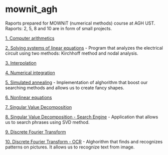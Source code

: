 # mownit_agh
Raports prepared for MOWNiT (numerical methods) course at AGH UST. Raports: 2, 5, 8 and 10 are in form of small projects.

[1. Computer arithmetics](https://github.com/peep-hole/mownit-agh/tree/main/lab1)

[2. Solving systems of linear equations](https://github.com/peep-hole/mownit-agh/tree/main/lab2) - Program that analyzes the electrical circuit using two methods: Kirchhoff method and nodal analysis.

[3. Interpolation](https://github.com/peep-hole/mownit-agh/tree/main/lab3)


[4. Numerical integration](https://github.com/peep-hole/mownit-agh/tree/main/lab4)

[5. Simulated annealing](https://github.com/peep-hole/mownit-agh/tree/main/lab5) - Implementation of alghorithm that boost our searching methods and allows us to create fancy shapes.

[6. Nonlinear equations](https://github.com/peep-hole/mownit-agh/tree/main/lab6)

[7. Singular Value Decomposition](https://github.com/peep-hole/mownit-agh/tree/main/lab7)

[8. Singular Value Decomposition - Search Engine](https://github.com/peep-hole/mownit-agh/tree/main/lab8) - Application that allows us to search phrases using SVD method.

[9. Discrete Fourier Transform](https://github.com/peep-hole/mownit-agh/tree/main/lab9)


[10. Discrete Fourier Transform - OCR](https://github.com/peep-hole/mownit-agh/tree/main/lab10) - Alghorithm that finds and recognizes patterns on pictures. It allows us to recognize text from image. 
